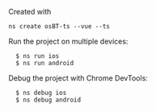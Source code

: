
Created with

```
ns create osBT-ts --vue --ts
```

Run the project on multiple devices:

```
  $ ns run ios
  $ ns run android
```

Debug the project with Chrome DevTools:

```
  $ ns debug ios
  $ ns debug android
```